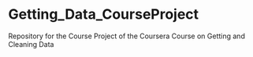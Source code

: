 # Getting_Data_CourseProject
Repository for the Course Project of the Coursera Course on Getting and Cleaning Data
